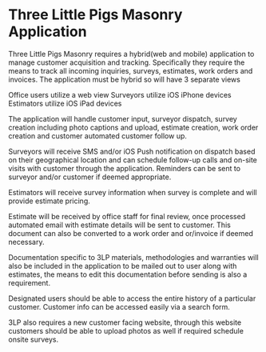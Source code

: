 # Three Little Pigs Masonry Application

Three Little Pigs Masonry requires a hybrid(web and mobile) application to manage customer acquisition and tracking. Specifically they require the means to track all incoming inquiries, surveys, estimates, work orders and invoices. The application must be hybrid so will have 3 separate views

Office users utilize a web view
Surveyors utilize iOS iPhone devices
Estimators utilize  iOS iPad devices

The application will handle customer input, surveyor dispatch, survey creation including photo captions and upload, estimate creation, work order creation and customer automated customer follow up.

Surveyors will receive SMS and/or iOS Push notification on dispatch based on their geographical location and can schedule follow-up calls and on-site visits with customer through the application. Reminders can be sent to surveyor and/or customer if deemed appropriate. 

Estimators will receive survey information when survey is complete and will provide estimate pricing.

Estimate will be received by office staff for final review, once processed automated email with estimate details will be sent to customer. This document can also be converted to a work order and or/invoice if deemed necessary.

Documentation specific to 3LP materials, methodologies and warranties will also be included in the application to be mailed out to user along with estimates, the means to edit this documentation before sending is also a requirement.

Designated users should be able to access the entire history of a particular customer. Customer info can be accessed easily via a search form. 

3LP also requires  a new customer facing website, through this website customers should be able to upload photos as well if required schedule onsite surveys.
